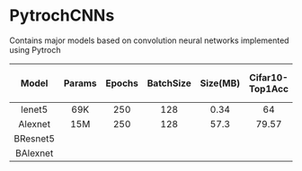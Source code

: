# PytrochCNNs
 
Contains major models based on convolution neural networks implemented using Pytroch


| Model | Params | Epochs | BatchSize | Size(MB) | Cifar10-Top1Acc | Cifar10-Top5Acc | Cifar100-Top1Acc | Cifar100-Top5Acc |
|:--------:|:------:|:------:|:---------:|:--------:|:---------------:|:---------------:|:----------------:|:----------------:|
| lenet5 | 69K | 250 | 128 | 0.34 | 64 |  | 31.6 |  |
| Alexnet | 15M | 250 | 128 | 57.3 | 79.57 |  | 40.24 |  |
| BResnet5 |  |  |  |  |  |  |  |  |
| BAlexnet |  |  |  |  |  |  |  |  |
